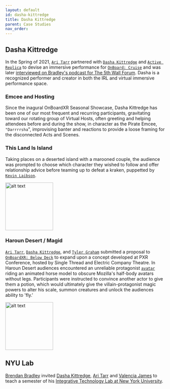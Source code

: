 ```yaml
---
layout: default
id: dasha-kittredge
title: Dasha Kittredge
parent: Case Studies
nav_order: 
---
```


## Dasha Kittredge
In the Spring of 2021, [`Ari Tarr`](./ari-tarr.md) partnered with [`Dasha Kittredge`](./dasha-kittredge.md) and [`Active Replica`]() to devise an immersive performance for [`OnBoard: Cruise`](./obxr-cruise.md) and was later [interviewed on Bradley's podcast for The 5th Wall Forum](https://anchor.fm/brendanabradley/episodes/Dasha-Kittredge-talks-Immersive-Weddings--Creative-Confusion--Training-for-VR--Ep20-e183bvd). Dasha is a recognized performer and creator in both the IRL and virtual immersive performance space.

### Emcee and Hosting
Since the inagural OnBoardXR Seasonal Showcase, Dasha Kittredge has been one of our most frequent and recurring participants, gravitating toward our rotating group of Virtual Hosts, often greeting and helping attendees before and during the show, in character as the Pirate Emcee, `"Darrrrsha`", improvising banter and reactions to provide a loose framing for the disconnected Acts and Scenes. 

### This Land Is Island
Taking places on a deserted island with a marooned couple, the audience was prompted to choose which character they wished to follow and offer relationship advice before teaming up to defeat a kraken, puppetted by [`Kevin Laibson`](./jettison.md). 

<img src="https://futurestages.github.io/OnBoardXR_Landing_Page/static/media/show.thisland.png" alt="alt text" title="This Land Is Island" width="150"/>

### Haroun Desert / Magid
[`Ari Tarr`](./ari-tarr.md), [`Dasha Kittredge`](), and [`Tyler Graham`](./tyler-graham.md) submitted a proposal to [`OnBoardXR: Below Deck`](./obxr-below-deck.md) to expand upon a concept developed at PXR Conference, hosted by Single Thread and Electric Company Theatre. In Haroun Desert audiences encountered an unreliable protagonist [`avatar`](./glossary-avatar.md) riding an animated horse model to obscure Mozilla's half-body avatars without legs. Participants were instructed to convince another actor to give them a potion, which would ultimately give the villain-protagonist magic powers to alter his scale, summon creatures and unlock the audiences ability to 'fly.'  

<img src="https://futurestages.github.io/OnBoardXR_Landing_Page/static/media/show.haroundesert.gif" alt="alt text" title="Haroun Desert" width="150"/>

## NYU Lab
[Brendan Bradley](./future-stages.md) invited [Dasha Kittredge](./dasha-kittredge.md), [Ari Tarr](./ari-tarr) and [Valencia James](./volumetric.md) to teach a semester of his [Integrative Technology Lab at New York University](./nyu-lab.md). 
